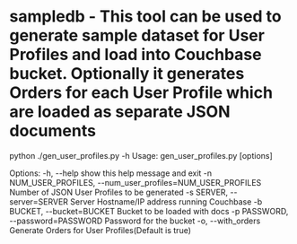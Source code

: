 sampledb - This tool can be used to generate sample dataset for User Profiles and load into Couchbase bucket. Optionally it generates Orders for each User Profile which are loaded as separate JSON documents
========

python ./gen_user_profiles.py -h
Usage: gen_user_profiles.py [options]

Options:
  -h, --help            show this help message and exit
  -n NUM_USER_PROFILES, --num_user_profiles=NUM_USER_PROFILES
                        Number of JSON User Profiles to be generated
  -s SERVER, --server=SERVER
                        Server Hostname/IP address running Couchbase
  -b BUCKET, --bucket=BUCKET
                        Bucket to be loaded with docs
  -p PASSWORD, --password=PASSWORD
                        Password for the bucket
  -o, --with_orders     Generate Orders for User Profiles(Default is true)
